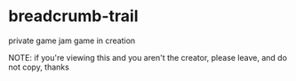 # breadcrumb-trail
private game jam game in creation


NOTE: if you're viewing this and you aren't the creator, please leave, and do not copy, thanks